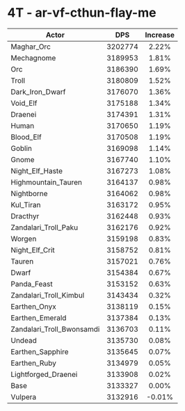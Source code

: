 # 4T - ar-vf-cthun-flay-me
| Actor | DPS | Increase |
|---|:---:|:---:|
|Maghar_Orc|3202774|2.22%|
|Mechagnome|3189953|1.81%|
|Orc|3186390|1.69%|
|Troll|3180809|1.52%|
|Dark_Iron_Dwarf|3176070|1.36%|
|Void_Elf|3175188|1.34%|
|Draenei|3174391|1.31%|
|Human|3170650|1.19%|
|Blood_Elf|3170508|1.19%|
|Goblin|3169098|1.14%|
|Gnome|3167740|1.10%|
|Night_Elf_Haste|3167273|1.08%|
|Highmountain_Tauren|3164137|0.98%|
|Nightborne|3164062|0.98%|
|Kul_Tiran|3163172|0.95%|
|Dracthyr|3162448|0.93%|
|Zandalari_Troll_Paku|3162176|0.92%|
|Worgen|3159198|0.83%|
|Night_Elf_Crit|3158752|0.81%|
|Tauren|3157021|0.76%|
|Dwarf|3154384|0.67%|
|Panda_Feast|3153152|0.63%|
|Zandalari_Troll_Kimbul|3143434|0.32%|
|Earthen_Onyx|3138119|0.15%|
|Earthen_Emerald|3137384|0.13%|
|Zandalari_Troll_Bwonsamdi|3136703|0.11%|
|Undead|3135730|0.08%|
|Earthen_Sapphire|3135645|0.07%|
|Earthen_Ruby|3134979|0.05%|
|Lightforged_Draenei|3133908|0.02%|
|Base|3133327|0.00%|
|Vulpera|3132916|-0.01%|
